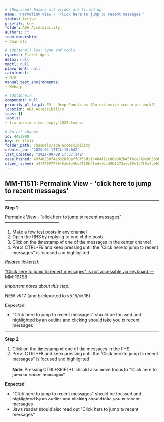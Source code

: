 ```yaml
---
# (Required) Ensure all values are filled up
name: "Permalink View - 'click here to jump to recent messages'"
status: Active
priority: Low
folder: ADA Accessibility
authors: ""
team_ownership: 
- Channels

# (Optional) Test type and tools
cypress: Ticket Open
detox: null
mmctl: null
playwright: null
rainforest: 
- N/A
manual_test_environments: 
- Webapp

# (Optional)
component: null
priority_p1_to_p4: P3 - Deep Functions (Do extensive scenarios work?)
location: ADA Accessibility
tags: []
labels: 
- fix-versions-not-empty-2022cleanup

# Do not change
id: 4403900
key: MM-T1511
folder_path: channels/ada-accessibility
created_on: "2020-02-17T18:15:04Z"
last_updated: "2022-09-09T17:57:14Z"
case_hashed: 49f40238f4e6928f8aff8f35d11b4d4d12c86a982b45fece7b9e90369b0112c5da989e01e84fca0e8f60bf35278556d2
steps_hashed: a03470077f6c8ab6e4bb7318b48edd1dad8b6272ace80e1c780a4cbb5c04460b27d0d33126b0447ed5ee6587276dea73
---
```


## MM-T1511: Permalink View - 'click here to jump to recent messages'

---

**Step 1**

Permalink View - "click here to jump to recent messages"\
–––––––––––––––––––––––––

1. Make a few test posts in any channel
2. Open the RHS by replying to one of the posts
3. Click on the timestamp of one of the messages in the center channel
4. Press CTRL+F6 and keep pressing until the "Click here to jump to recent messages" is focused and highlighted

_Related ticket(s):_

["Click here to jump to recent messages" is not accessible via keyboard — MM-19498](https://mattermost.atlassian.net/browse/MM-19498)

_Important notes about this step:_

NEW v5.17 (and backported to v5.15/v5.16)

**Expected**

- "Click here to jump to recent messages" should be focused and highlighted by an outline and clicking should take you to recent messages

---

**Step 2**

1. Click on the timestamp of one of the messages in the RHS
2. Press CTRL+F6 and keep pressing until the "Click here to jump to recent messages" is focused and highlighted
   \
   \
   **Note**: Pressing CTRL+SHIFT+L should also move focus to "Click here to jump to recent messages"

**Expected**

- "Click here to jump to recent messages" should be focused and highlighted by an outline and clicking should take you to recent messages
- Jaws reader should also read out "Click here to jump to recent messages"
